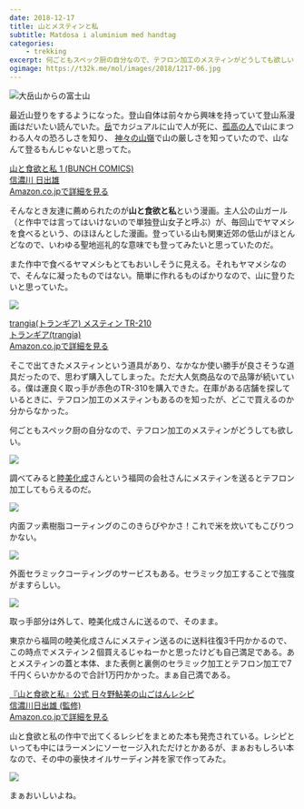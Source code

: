 ```yaml
---
date: 2018-12-17
title: 山とメスティンと私
subtitle: Matdosa i aluminium med handtag
categories: 
    - trekking
excerpt: 何ごともスペック厨の自分なので、テフロン加工のメスティンがどうしても欲しい
ogimage: https://t32k.me/mol/images/2018/1217-06.jpg
---
```


![大岳山からの富士山](/mol/images/2018/1217-00.jpg)

最近山登りをするようになった。登山自体は前々から興味を持っていて登山系漫画はだいたい読んでいた。[岳](https://www.amazon.co.jp/dp/B07L4MX9WN/?tag=warikiru-22)でカジュアルに山で人が死に、[孤高の人](https://www.amazon.co.jp/dp/B00BQ9UYVO/?tag=warikiru-22)で山にまつわる人々の恐ろしさを知り、 [神々の山嶺](https://www.amazon.co.jp/dp/B00WMKOVTW/?tag=warikiru-22)で山の厳しさを知っていたので、山なんて登るもんじゃないと思ってた。

<div class="__media"><a href="https://www.amazon.co.jp/dp/4107718859/?tag=warikiru-22" target="_blank" rel="noopener">
<img src="https://images-na.ssl-images-amazon.com/images/I/61sX97bG5vL._SX352_BO1,204,203,200_.jpg" alt="" class="__media__image">
<div class="__media__body">
    <div>山と食欲と私 1 (BUNCH COMICS)</div>
    <div class="__media__text">信濃川 日出雄</div>
    <div>Amazon.co.jpで詳細を見る</div>
</div>
</a></div>

そんなとき友達に薦められたのが**山と食欲と私**という漫画。主人公の山ガール（と作中では言ってはいけないので単独登山女子と呼ぶ）が、毎回山でヤマメシを食べるという、のほほんとした漫画。登っている山も関東近郊の低山がほとんどなので、いわゆる聖地巡礼的な意味でも登ってみたいと思っていたのだ。

また作中で食べるヤマメシもとてもおいしそうに見える。それもヤマメシなので、そんなに凝ったものではない。簡単に作れるものばかりなので、山に登りたいと思っていた。

![](/mol/images/2018/1217-01.jpg)

<div class="__media"><a href="https://www.amazon.co.jp/dp/B000AQXZH4/?tag=warikiru-22" target="_blank" rel="noopener">
<img src="https://images-na.ssl-images-amazon.com/images/I/81SW2e3JQqL._SL1500_.jpg" alt="" class="__media__image">
<div class="__media__body">
    <div>trangia(トランギア) メスティン TR-210</div>
    <div class="__media__text">トランギア(trangia)</div>
    <div>Amazon.co.jpで詳細を見る</div>
</div>
</a></div>

そこで出てきたメスティンという道具があり、なかなか使い勝手が良さそうな道具だったので、思わず購入してしまった。ただ大人気商品なので品簿が続いている。僕は運良く取っ手が赤色のTR-310を購入できた。在庫がある店舗を探しているときに、テフロン加工のメスティンもあるのを知ったが、どこで買えるのか分からなかった。

何ごともスペック厨の自分なので、テフロン加工のメスティンがどうしても欲しい。

![](/mol/images/2018/1217-02.jpg)

調べてみると[睦美化成](http://www.mutsumi-chem.jp/)さんという福岡の会社さんにメスティンを送るとテフロン加工してもらえるのだ。

![](/mol/images/2018/1217-03.jpg)

内面フッ素樹脂コーティングのこのきらびやかさ！これで米を炊いてもこびりつかない。

![](/mol/images/2018/1217-04.jpg)

外面セラミックコーティングのサービスもある。セラミック加工することで強度がますらしい。

![](/mol/images/2018/1217-05.jpg)

取っ手部分は外して、睦美化成さんに送るので、そのまま。

東京から福岡の睦美化成さんにメスティン送るのに送料往復3千円かかるので、この時点でメスティン２個買えるじゃねーかと思ったけども自己満足である。あとメスティンの蓋と本体、また表側と裏側のセラミック加工とテフロン加工で7千円くらいかかるので合計1万円かかった。まぁ自己満である。

<div class="__media"><a href="https://www.amazon.co.jp/dp/4635450325/?tag=warikiru-22" target="_blank" rel="noopener">
<img src="https://images-na.ssl-images-amazon.com/images/I/51vx9nhnI1L._SX353_BO1,204,203,200_.jpg" alt="" class="__media__image">
<div class="__media__body">
    <div>『山と食欲と私』公式 日々野鮎美の山ごはんレシピ</div>
    <div class="__media__text">信濃川日出雄 (監修)</div>
    <div>Amazon.co.jpで詳細を見る</div>
</div>
</a></div>

山と食欲と私の作中で出てくるレシピをまとめた本も発売されている。レシピといっても中にはラーメンにソーセージ入れただけとかあるが、まぁおもしろい本なので、その中の豪快オイルサーディン丼を家で作ってみた。

![](/mol/images/2018/1217-06.jpg)

まぁおいしいよね。



